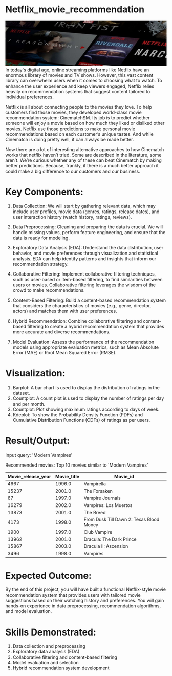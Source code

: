# Netflix_movie_recommendation
![Netflix](dataset-cover.jpg)
In today's digital age, online streaming platforms like Netflix have an enormous library of movies and TV shows. However, this vast content library can overwhelm users when it comes to choosing what to watch. To enhance the user experience and keep viewers engaged, Netflix relies heavily on recommendation systems that suggest content tailored to individual preferences.

Netflix is all about connecting people to the movies they love. To help customers find those movies, they developed world-class movie recommendation system: CinematchSM. Its job is to predict whether someone will enjoy a movie based on how much they liked or disliked other movies. Netflix use those predictions to make personal movie recommendations based on each customer’s unique tastes. And while Cinematch is doing pretty well, it can always be made better.

Now there are a lot of interesting alternative approaches to how Cinematch works that netflix haven’t tried. Some are described in the literature, some aren’t. We’re curious whether any of these can beat Cinematch by making better predictions. Because, frankly, if there is a much better approach it could make a big difference to our customers and our business.

# Key Components:

1. Data Collection: We will start by gathering relevant data, which may include user profiles, movie data (genres, ratings, release dates), and user interaction history (watch history, ratings, reviews).

2. Data Preprocessing: Cleaning and preparing the data is crucial. We will handle missing values, perform feature engineering, and ensure that the data is ready for modeling.

3. Exploratory Data Analysis (EDA): Understand the data distribution, user behavior, and movie preferences through visualization and statistical analysis. EDA can help identify patterns and insights that inform our recommendation strategy.

4. Collaborative Filtering: Implement collaborative filtering techniques, such as user-based or item-based filtering, to find similarities between users or movies. Collaborative filtering leverages the wisdom of the crowd to make recommendations.

5. Content-Based Filtering: Build a content-based recommendation system that considers the characteristics of movies (e.g., genre, director, actors) and matches them with user preferences.

6. Hybrid Recommendation: Combine collaborative filtering and content-based filtering to create a hybrid recommendation system that provides more accurate and diverse recommendations.

7. Model Evaluation: Assess the performance of the recommendation models using appropriate evaluation metrics, such as Mean Absolute Error (MAE) or Root Mean Squared Error (RMSE).

# Visualization:
1. Barplot: A bar chart is used to display the distribution of ratings in the dataset.
2. Countplot: A count plot is used to display the number of ratings per day and per month.
3. Countplot: Plot showing maximum ratings according to days of week. 
4. Kdeplot: To show the Probability Density Function (PDFs) and Cumulative Distribution Functions (CDFs) of ratings as per users.

# Result/Output:

Input query: 'Modern Vampires'

Recommended movies: Top 10 movies similar to 'Modern Vampires'

| Movie_release_year | Movie_title                 | Movie_id                       |
|--------------------|-----------------------------|--------------------------------|
| 4667               | 1996.0                      | Vampirella                     |
| 15237              | 2001.0                      | The Forsaken                   |
| 67                 | 1997.0                      | Vampire Journals               |
| 16279              | 2002.0                      | Vampires: Los Muertos          |
| 13873              | 2001.0                      | The Breed                      |
| 4173               | 1998.0                      | From Dusk Till Dawn 2: Texas Blood Money |
| 1900               | 1997.0                      | Club Vampire                   |
| 13962              | 2001.0                      | Dracula: The Dark Prince       |
| 15867              | 2003.0                      | Dracula II: Ascension          |
| 3496               | 1998.0                      | Vampires                       |
 
# Expected Outcome:

By the end of this project, you will have built a functional Netflix-style movie recommendation system that provides users with tailored movie suggestions based on their watching history and preferences. You will gain hands-on experience in data preprocessing, recommendation algorithms, and model evaluation.

# Skills Demonstrated:

1. Data collection and preprocessing
2. Exploratory data analysis (EDA)
3. Collaborative filtering and content-based filtering
4. Model evaluation and selection
5. Hybrid recommendation system development
